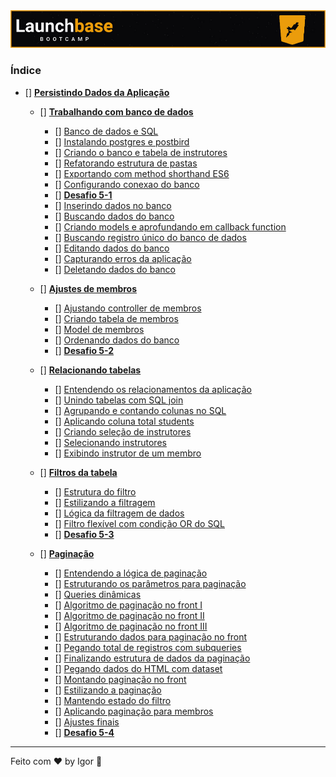 <div style="text-align: center;">
  <a href="#">
    <img alt="LaunchBase" src="../../.github/logo.jpg"/>
  </a>
</div>

### **Índice**

- [] [**Persistindo Dados da Aplicação**](#)

  - [] [**Trabalhando com banco de dados**](#)
    - [] [Banco de dados e SQL](#)
    - [] [Instalando postgres e postbird](#)
    - [] [Criando o banco e tabela de instrutores](#)
    - [] [Refatorando estrutura de pastas](#)
    - [] [Exportando com method shorthand ES6](#)
    - [] [Configurando conexao do banco](#)
    - [] [**Desafio 5-1**](https://github.com/rocketseat-education/bootcamp-launchbase-desafios-05/blob/master/desafios/05-1-refatorando-aplicacao.md)
    - [] [Inserindo dados no banco](#)
    - [] [Buscando dados do banco](#)
    - [] [Criando models e aprofundando em callback function](#)
    - [] [Buscando registro único do banco de dados](#)
    - [] [Editando dados do banco](#)
    - [] [Capturando erros da aplicação](#)
    - [] [Deletando dados do banco](#)

  - [] [**Ajustes de membros**](#)
    - [] [Ajustando controller de membros](#)
    - [] [Criando tabela de membros](#)
    - [] [Model de membros](#)
    - [] [Ordenando dados do banco](#)
    - [] [**Desafio 5-2**](https://github.com/rocketseat-education/bootcamp-launchbase-desafios-05/blob/master/desafios/05-2-interagindo-bd.md)

  - [] [**Relacionando tabelas**](#)
    - [] [Entendendo os relacionamentos da aplicação](#)
    - [] [Unindo tabelas com SQL join](#)
    - [] [Agrupando e contando colunas no SQL](#)
    - [] [Aplicando coluna total students](#)
    - [] [Criando seleção de instrutores](#)
    - [] [Selecionando instrutores](#)
    - [] [Exibindo instrutor de um membro](#)

  - [] [**Filtros da tabela**](#)
    - [] [Estrutura do filtro](#)
    - [] [Estilizando a filtragem](#)
    - [] [Lógica da filtragem de dados](#)
    - [] [Filtro flexível com condição OR do SQL](#)
    - [] [**Desafio 5-3**](https://github.com/rocketseat-education/bootcamp-launchbase-desafios-05/blob/master/desafios/05-3-relacionamentos-filtros-bd.md)

  - [] [**Paginação**](#)
    - [] [Entendendo a lógica de paginação](#)
    - [] [Estruturando os parâmetros para paginação](#)
    - [] [Queries dinâmicas](#)
    - [] [Algoritmo de paginação no front I](#)
    - [] [Algoritmo de paginação no front II](#)
    - [] [Algoritmo de paginação no front III](#)
    - [] [Estruturando dados para paginação no front](#)
    - [] [Pegando total de registros com subqueries](#)
    - [] [Finalizando estrutura de dados da paginação](#)
    - [] [Pegando dados do HTML com dataset](#)
    - [] [Montando paginação no front](#)
    - [] [Estilizando a paginação](#)
    - [] [Mantendo estado do filtro](#)
    - [] [Aplicando paginação para membros](#)
    - [] [Ajustes finais](#)
    - [] [**Desafio 5-4**](https://github.com/rocketseat-education/bootcamp-launchbase-desafios-05/blob/master/desafios/05-4-paginacao-bd.md)

---

Feito com ❤ by Igor 🖖